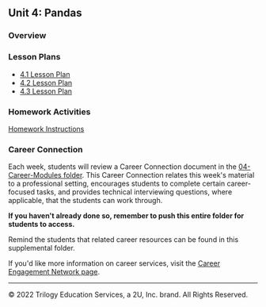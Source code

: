 ## Unit 4: Pandas

### Overview

### Lesson Plans

* [4.1 Lesson Plan](1/LessonPlan.md)
* [4.2 Lesson Plan](2/LessonPlan.md)
* [4.3 Lesson Plan](3/LessonPlan.md)

### Homework Activities

[Homework Instructions](../../02-Homework/04-Pandas/Instructions/README.md)

### Career Connection

Each week, students will review a Career Connection document in the [04-Career-Modules folder](../../04-Career-Modules/). This Career Connection relates this week's material to a professional setting, encourages students to complete certain career-focused tasks, and provides technical interviewing questions, where applicable, that the students can work through.

**If you haven't already done so, remember to push this entire folder for students to access.**

Remind the students that related career resources can be found in this supplemental folder.

If you'd like more information on career services, visit the [Career Engagement Network page](https://careernetwork.2u.com/?utm_medium=Academics&utm_source=boot_camp).

- - -

© 2022 Trilogy Education Services, a 2U, Inc. brand. All Rights Reserved.